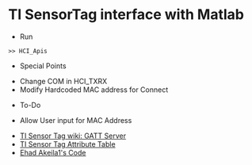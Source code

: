 # TI SensorTag interface with Matlab

  * Run
  ```
  >> HCI_Apis
  ```
  * Special Points
  - Change COM in HCI_TXRX
  - Modify Hardcoded MAC address for Connect

  * To-Do
  - Allow User input for MAC Address

* [TI Sensor Tag wiki: GATT Server](http://processors.wiki.ti.com/index.php/SensorTag_User_Guide#Gatt_Server)
* [TI Sensor Tag Attribute Table](http://processors.wiki.ti.com/images/a/a8/BLE_SensorTag_GATT_Server.pdf)
* [Ehad Akeila1's Code](http://e2e.ti.com/support/wireless_connectivity/f/538/t/206742.aspx)

